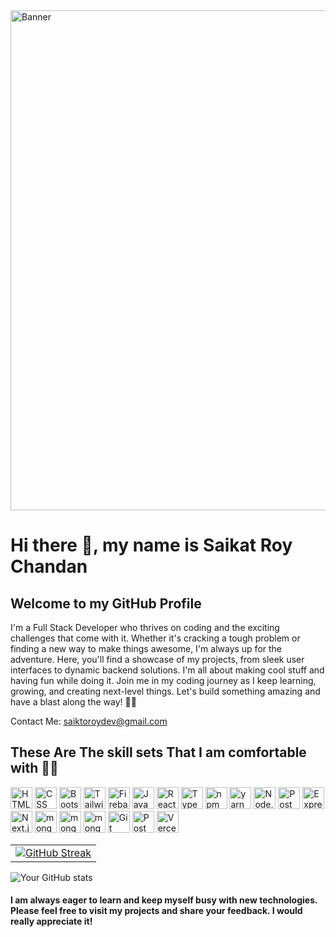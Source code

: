 <img src="https://i.pinimg.com/1200x/77/83/4e/77834e1d5c2cbf74414dd64c23fb283e.jpg" width='800px' alt="Banner" />

# Hi there 👋, my name is Saikat Roy Chandan
## Welcome to my GitHub Profile 
I'm a Full Stack Developer who thrives on coding and the exciting challenges that come with it. Whether it's cracking a tough problem or finding a new way to make things awesome, I'm always up for the adventure. Here, you'll find a showcase of my projects, from sleek user interfaces to dynamic backend solutions. I'm all about making cool stuff and having fun while doing it. Join me in my coding journey as I keep learning, growing, and creating next-level things. Let's build something amazing and have a blast along the way! 🚀✨

Contact Me: saiktoroydev@gmail.com

## These Are The skill sets That I am comfortable with 🦾😉
<img width="35" src="https://user-images.githubusercontent.com/25181517/192158954-f88b5814-d510-4564-b285-dff7d6400dad.png" alt="HTML" title="HTML"/> <img width="35" src="https://user-images.githubusercontent.com/25181517/183898674-75a4a1b1-f960-4ea9-abcb-637170a00a75.png" alt="CSS" title="CSS"/> <img width="35" src="https://user-images.githubusercontent.com/25181517/183898054-b3d693d4-dafb-4808-a509-bab54cf5de34.png" alt="Bootstrap" title="Bootstrap"/> <img width="35" src="https://user-images.githubusercontent.com/25181517/202896760-337261ed-ee92-4979-84c4-d4b829c7355d.png" alt="Tailwind CSS" title="Tailwind CSS"/> <img width="35" src="https://user-images.githubusercontent.com/25181517/189716855-2c69ca7a-5149-4647-936d-780610911353.png" alt="Firebase" title="Firebase"/> <img width="35" src="https://user-images.githubusercontent.com/25181517/117447155-6a868a00-af3d-11eb-9cfe-245df15c9f3f.png" alt="JavaScript" title="JavaScript"/> <img width="35" src="https://user-images.githubusercontent.com/25181517/183897015-94a058a6-b86e-4e42-a37f-bf92061753e5.png" alt="React" title="React"/> <img width="35" src="https://user-images.githubusercontent.com/25181517/183890598-19a0ac2d-e88a-4005-a8df-1ee36782fde1.png" alt="TypeScript" title="TypeScript"/> <img width="35" src="https://user-images.githubusercontent.com/25181517/121401671-49102800-c959-11eb-9f6f-74d49a5e1774.png" alt="npm" title="npm"/> <img width="35" src="https://user-images.githubusercontent.com/25181517/183049794-a3dfaddd-22ee-4ffe-b0b4-549ccd4879f9.png" alt="yarn" title="yarn"/> <img width="35" src="https://user-images.githubusercontent.com/25181517/183568594-85e280a7-0d7e-4d1a-9028-c8c2209e073c.png" alt="Node.js" title="Node.js"/> <img width="35" src="https://media.licdn.com/dms/image/D4D12AQEk8opKsyHhRQ/article-cover_image-shrink_720_1280/0/1693917399837?e=2147483647&v=beta&t=6LPN-E9p8k_59NMv17edpwj8ofRzcXd_vlmlFoc1fLw" alt="Postman" title="Postman"/> <img width="35" src="https://user-images.githubusercontent.com/25181517/183859966-a3462d8d-1bc7-4880-b353-e2cbed900ed6.png" alt="Express" title="Express"/> <img width="35" src="https://github.com/marwin1991/profile-technology-icons/assets/136815194/5f8c622c-c217-4649-b0a9-7e0ee24bd704" alt="Next.js" title="Next.js"/> <img width="35" src="https://user-images.githubusercontent.com/25181517/182884177-d48a8579-2cd0-447a-b9a6-ffc7cb02560e.png" alt="mongoDB" title="mongoDB"/> <img width="35" src="https://seeklogo.com/images/G/greensock-gsap-icon-logo-13BB451E88-seeklogo.com.png" alt="mongoDB" title="GSAP"/> <img width="35" src="https://cdn.iconscout.com/icon/free/png-256/free-framer-7662382-6297368.png" alt="mongoDB" title="GSAP"/> <img width="35" src="https://user-images.githubusercontent.com/25181517/192108372-f71d70ac-7ae6-4c0d-8395-51d8870c2ef0.png" alt="Git" title="Git"/> <img width="35" src="https://user-images.githubusercontent.com/25181517/192109061-e138ca71-337c-4019-8d42-4792fdaa7128.png" alt="Postman" title="Postman"/> <img width="35" src="https://logowik.com/content/uploads/images/vercel1868.jpg" alt="Vercel" title="Vercel"/>



|         |
|---------|
| [![GitHub Streak](https://github-readme-streak-stats.herokuapp.com?user=SAIKAT-ROY-CHANDAN&theme=tokyonight-duo&hide_border=true&border_radius=4&card_height=170&type=png)](https://git.io/streak-stats) |

![Your GitHub stats](https://github-readme-stats.vercel.app/api?username=saikAt-roy-chandan&theme=dracula&show_icons=true&card_width=400)


#### I am always eager to learn and keep myself busy with new technologies. Please feel free to visit my projects and share your feedback. I would really appreciate it!










